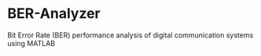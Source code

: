 # BER-Analyzer
Bit Error Rate (BER) performance analysis of digital communication systems using MATLAB
